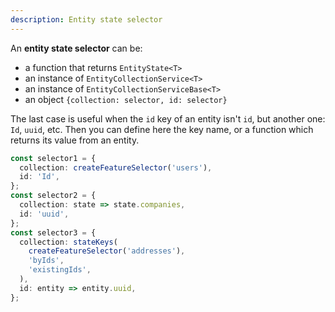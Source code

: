```yaml
---
description: Entity state selector
---
```


An **entity state selector** can be:

- a function that returns `EntityState<T>`
- an instance of `EntityCollectionService<T>`
- an instance of `EntityCollectionServiceBase<T>`
- an object `{collection: selector, id: selector}`

The last case is useful when the `id` key of an entity isn't `id`, but another one: `Id`, `uuid`, etc.
Then you can define here the key name, or a function which returns its value from an entity.

```ts
const selector1 = {
  collection: createFeatureSelector('users'),
  id: 'Id',
};
const selector2 = {
  collection: state => state.companies,
  id: 'uuid',
};
const selector3 = {
  collection: stateKeys(
    createFeatureSelector('addresses'),
    'byIds',
    'existingIds',
  ),
  id: entity => entity.uuid,
};
```
